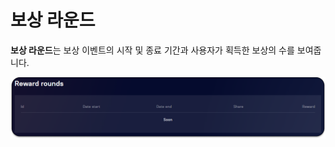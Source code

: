 # 보상 라운드

**보상 라운드**는 보상 이벤트의 시작 및 종료 기간과 사용자가 획득한 보상의 수를 보여줍니다.

![](<../../../.gitbook/assets/image (15).png>)
